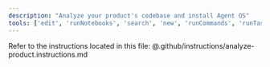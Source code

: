 ```yaml
---
description: "Analyze your product's codebase and install Agent OS"
tools: ['edit', 'runNotebooks', 'search', 'new', 'runCommands', 'runTasks', 'usages', 'vscodeAPI', 'problems', 'changes', 'testFailure', 'openSimpleBrowser', 'fetch', 'githubRepo', 'extensions', 'todos', 'runTests']
---
```



Refer to the instructions located in this file:
@.github/instructions/analyze-product.instructions.md
